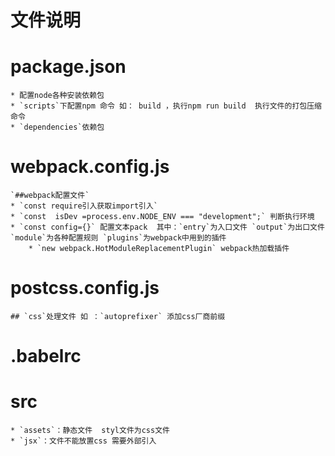 文件说明
==========

# package.json #

    * 配置node各种安装依赖包
    * `scripts`下配置npm 命令 如： build ，执行npm run build  执行文件的打包压缩命令
    * `dependencies`依赖包

# webpack.config.js #

    `##webpack配置文件`
    * `const require引入获取import引入`
    * `const  isDev =process.env.NODE_ENV === "development";` 判断执行环境
    * `const config={}` 配置文本pack  其中：`entry`为入口文件 `output`为出口文件 `module`为各种配置规则 `plugins`为webpack中用到的插件
        * `new webpack.HotModuleReplacementPlugin` webpack热加载插件

# postcss.config.js #

    ## `css`处理文件 如 ：`autoprefixer` 添加css厂商前缀

# .babelrc #


# src #
    * `assets`：静态文件  styl文件为css文件
    * `jsx`：文件不能放置css 需要外部引入
